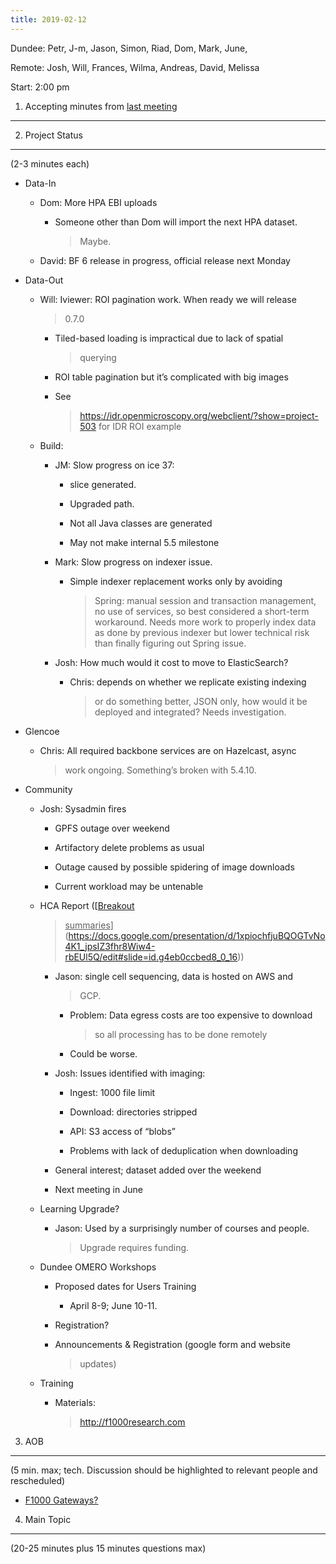 ```yaml
---
title: 2019-02-12
---
```


Dundee: Petr, J-m, Jason, Simon, Riad, Dom, Mark, June,

Remote: Josh, Will, Frances, Wilma, Andreas, David, Melissa

Start: 2:00 pm

1. Accepting minutes from [<u>last meeting</u>](https://drive.google.com/open?id=1TndXeC3wQSZVEaB5ZGpEAaPRl1QAufSI)
-------------------------------------------------------------------------------------------------------------------

2. Project Status
-----------------

(2-3 minutes each)

-   Data-In

    -   Dom: More HPA EBI uploads

        -   Someone other than Dom will import the next HPA dataset.
            > Maybe.

    -   David: BF 6 release in progress, official release next Monday

-   Data-Out

    -   Will: Iviewer: ROI pagination work. When ready we will release
        > 0.7.0

        -   Tiled-based loading is impractical due to lack of spatial
            > querying

        -   ROI table pagination but it’s complicated with big images

        -   See
            > [<u>https://idr.openmicroscopy.org/webclient/?show=project-503</u>](https://idr.openmicroscopy.org/webclient/?show=project-503)
            > for IDR ROI example

    -   Build:

        -   JM: Slow progress on ice 37:

            -   slice generated.

            -   Upgraded path.

            -   Not all Java classes are generated

            -   May not make internal 5.5 milestone

        -   Mark: Slow progress on indexer issue.

            -   Simple indexer replacement works only by avoiding
                > Spring: manual session and transaction management, no
                > use of services, so best considered a short-term
                > workaround. Needs more work to properly index data as
                > done by previous indexer but lower technical risk than
                > finally figuring out Spring issue.

        -   Josh: How much would it cost to move to ElasticSearch?

            -   Chris: depends on whether we replicate existing indexing
                > or do something better, JSON only, how would it be
                > deployed and integrated? Needs investigation.

-   Glencoe

    -   Chris: All required backbone services are on Hazelcast, async
        > work ongoing. Something’s broken with 5.4.10.

-   Community

    -   Josh: Sysadmin fires

        -   GPFS outage over weekend

        -   Artifactory delete problems as usual

        -   Outage caused by possible spidering of image downloads

        -   Current workload may be untenable

    -   HCA Report ([<u>Breakout
        > summaries</u>](https://docs.google.com/presentation/d/1xpiochfjuBQOGTvNo4K1_jpsIZ3fhr8Wiw4-rbEUl5Q/edit#slide=id.g4eb0ccbed8_0_16))

        -   Jason: single cell sequencing, data is hosted on AWS and
            > GCP.

            -   Problem: Data egress costs are too expensive to download
                > so all processing has to be done remotely

            -   Could be worse.

        -   Josh: Issues identified with imaging:

            -   Ingest: 1000 file limit

            -   Download: directories stripped

            -   API: S3 access of “blobs”

            -   Problems with lack of deduplication when downloading

        -   General interest; dataset added over the weekend

        -   Next meeting in June

    -   Learning Upgrade?

        -   Jason: Used by a surprisingly number of courses and people.
            > Upgrade requires funding.

    -   Dundee OMERO Workshops

        -   Proposed dates for Users Training

            -   April 8-9; June 10-11.

        -   Registration?

        -   Announcements & Registration (google form and website
            > updates)

    -   Training

        -   Materials:
            > [<u>http://f1000research.com</u>](http://f1000research.com)

3. AOB
------

(5 min. max; tech. Discussion should be highlighted to relevant people
and rescheduled)

-   [<u>F1000 Gateways?</u>](https://f1000research.com/gateways)

4. Main Topic
-------------

(20-25 minutes plus 15 minutes questions max)
